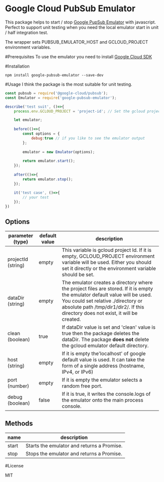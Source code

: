 Google Cloud PubSub Emulator
===============================

This package helps to start / stop [Google PupSub Emulator](https://cloud.google.com/sdk/gcloud/reference/beta/emulators/pubsub/) with javascript.
Perfect to support unit testing when you need the local emulator start in unit / half integration test.

The wrapper sets PUBSUB_EMULATOR_HOST and GCLOUD_PROJECT environment variables.

#Prerequisites
To use the emulator you need to install [Google Cloud SDK](https://cloud.google.com/sdk/downloads)

#Installation
```
npm install google-pubsub-emulator --save-dev
```

#Usage
I think the package is the most suitable for unit testing.
 
```javascript
const pubsub = require('@google-cloud/pubsub');
const Emulator = require('google-pubsub-emulator');

describe('test suit', ()=>{
    process.env.GCLOUD_PROJECT = 'project-id'; // Set the gcloud project Id globally

    let emulator;
    
    before(()=>{
        const options = {
            debug:true // if you like to see the emulator output
        };
        
        emulator = new Emulator(options);
        
        return emulator.start();
    });
    
    after(()=>{
        return emulator.stop();
    });
    
    it('test case', ()=>{
        // your test
    });
})

```

## Options

parameter (type) | default value | description
----------|---------------|-------------------
projectId (string) | empty | This variable is gcloud project Id. If it is empty, GCLOUD_PROJECT environment variable will be used. Either you should set it directly or the environment variable should be set.
dataDir (string) | empty | The emulator creates a directory where the project files are stored. If it is empty the emulator default value will be used. You could set relative ./directory or absolute path /tmp/dir1/dir2/. If this directory does not exist, it will be created.
clean (boolean) | true | If dataDir value is set and 'clean' value is true then the package deletes the dataDir. The package **does not** delete the gcloud emulator default directory. 
host (string) | empty | If it is empty the'localhost' of google default value is used. It can take the form of a single address (hostname, IPv4, or IPv6)
port (number) | empty | If it is empty the emulator selects a random free port.
debug (boolean) | false | If it is true, it writes the console.logs of the emulator onto the main process console.

## Methods

name | description
-----|------------
start | Starts the emulator and returns a Promise.
stop | Stops the emulator and returns a Promise.

#License

MIT
